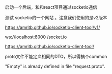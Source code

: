 




启动一个后端，和和react项目通过socketio通信


测试 socketio的一个网站 。注意我们使用的是v2版本


https://amritb.github.io/socketio-client-tool/v1/   


ws://localhost:8000     /socket.io

https://amritb.github.io/socketio-client-tool/



proto文件不能定义相同的DTO，所以得搞个common


"Empty" is already defined in file "request.proto".